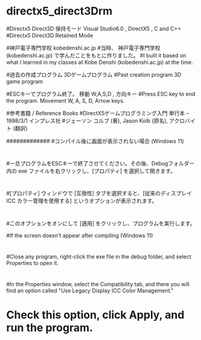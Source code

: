 # directx5_direct3Drm

#Directx5 Direct3D 保持モード Visual Studio6.0 , DirectX5 , C and C++
#Directx5 Direct3D Retained Mode

#神戸電子専門学校 kobedenshi.ac.jp
#当時、 神戸電子専門学校(kobedenshi.ac.jp) で学んだことをもとに作りました。
#I built it based on what I learned in my classes at Kobe Denshi (kobedenshi.ac.jp) at the time.

#過去の作成プログラム 3Dゲームプログラム
#Past creation program 3D game program

#ESCキーでプログラム終了。 移動 W,A,S,D , 方向キー
#Press ESC key to end the program. Movement W, A, S, D, Arrow keys.

#参考書籍 / Reference Books
#DirectX5ゲームプログラミング入門 単行本 – 1998/3/1 インプレス社
#ジェーソン コルブ (著), Jason Kolb (原名), アクロバイト (翻訳)

#############
#コンパイル後に画面が表示されない場合 (Windows 11)
#
#一旦プログラムをESCキーで終了させてください。その後、Debugフォルダー内の exe ファイルを右クリックし、[プロパティ] を選択して開きます。
#
#[プロパティ] ウィンドウで [互換性] タブを選択すると、[従来のディスプレイ ICC カラー管理を使用する] というオプションが表示されます。
#
#このオプションをオンにして [適用] をクリックし、プログラムを実行します。


#If the screen doesn't appear after compiling (Windows 11)
#
#Close any program, right-click the exe file in the debug folder, and select Properties to open it.
#
#In the Properties window, select the Compatibility tab, and there you will find an option called "Use Legacy Display ICC Color Management."
#
# Check this option, click Apply, and run the program.
